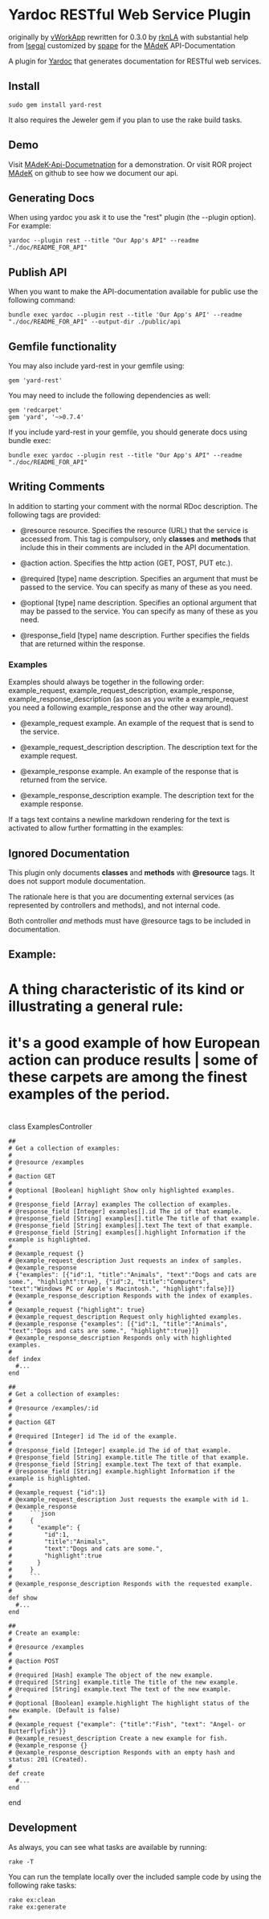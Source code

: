 # Yardoc RESTful Web Service Plugin

originally by [vWorkApp](http://www.vworkapp.com)
rewritten for 0.3.0 by [rknLA](http://github.com/rknLA) with substantial help from [lsegal](http://gnuu.org/)
customized by [spape](http://github.com/spape) for the [MAdeK](http://github.com/zhdk/madek) API-Documentation

A plugin for [Yardoc](http://yardoc.org/) that generates documentation for RESTful web services. 

## Install
    sudo gem install yard-rest

It also requires the Jeweler gem if you plan to use the rake build tasks.

## Demo

Visit [MAdeK-Api-Documetnation](http://medienarchiv.zhdk.ch/api) for a demonstration. Or visit ROR project [MAdeK](http://github.com/zhdk/madek) on github to see how we document our api.

## Generating Docs

When using yardoc you ask it to use the "rest" plugin (the --plugin option). For example: 

    yardoc --plugin rest --title "Our App's API" --readme "./doc/README_FOR_API"

## Publish API

When you want to make the API-documentation available for public use the following command:

    bundle exec yardoc --plugin rest --title 'Our App's API' --readme "./doc/README_FOR_API" --output-dir ./public/api

## Gemfile functionality

You may also include yard-rest in your gemfile using:

    gem 'yard-rest'

You may need to include the following dependencies as well:

    gem 'redcarpet'
    gem 'yard', '~>0.7.4'

If you include yard-rest in your gemfile, you should generate docs using bundle exec:

    bundle exec yardoc --plugin rest --title "Our App's API" --readme "./doc/README_FOR_API"

## Writing Comments

In addition to starting your comment with the normal RDoc description. The following tags are provided:

- @resource resource. Specifies the resource (URL) that the service is accessed from. This tag is compulsory, only **classes** and **methods** that include this in their comments are included in the API documentation.

- @action action. Specifies the http action (GET, POST, PUT etc.).

- @required [type] name description. Specifies an argument that must be passed to the service. You can specify as many of these as you need.

- @optional [type] name description. Specifies an optional argument that may be passed to the service. You can specify as many of these as you need. 

- @response_field [type] name description. Further specifies the fields that are returned within the response.

### Examples

Examples should always be together in the following order: example_request, example_request_description, example_response, example_response_description (as soon as you write a example_request you need a following example_response and the other way around).

- @example_request example. An example of the request that is send to the service.

- @example_request_description description. The description text for the example request.

- @example_response example. An example of the response that is returned from the service.

- @example_response_description example. The description text for the example response.

If a tags text contains a newline markdown rendering for the text is activated to allow further formatting in the examples:

## Ignored Documentation

This plugin only documents **classes** and **methods** with **@resource** tags. It does not support module documentation.

The rationale here is that you are documenting external services (as represented by controllers and methods), and not internal code.

Both controller *and* methods must have @resource tags to be included in documentation.

## Example:

  ##
  # A thing characteristic of its kind or illustrating a general rule: 
  # it's a good example of how European action can produce results | some of these carpets are among the finest examples of the period.
  #
  class ExamplesController

    ##
    # Get a collection of examples:
    # 
    # @resource /examples
    #
    # @action GET
    # 
    # @optional [Boolean] highlight Show only highlighted examples.
    #
    # @response_field [Array] examples The collection of examples.  
    # @response_field [Integer] examples[].id The id of that example.
    # @response_field [String] examples[].title The title of that example.
    # @response_field [String] examples[].text The text of that example.
    # @response_field [String] examples[].highlight Information if the example is highlighted.
    #
    # @example_request {}
    # @example_request_description Just requests an index of samples. 
    # @example_response
    # {"examples": [{"id":1, "title":"Animals", "text":"Dogs and cats are some.", "highlight":true}, {"id":2, "title":"Computers", "text":"Windows PC or Apple's Macintosh.", "highlight":false}]}
    # @example_response_description Responds with the index of examples.
    # 
    # @example_request {"highlight": true}
    # @example_request_description Request only highlighted examples.
    # @example_response {"examples": [{"id":1, "title":"Animals", "text":"Dogs and cats are some.", "highlight":true}]}
    # @example_response_description Responds only with highlighted examples.
    #
    def index
      #...
    end

    ##
    # Get a collection of examples:
    # 
    # @resource /examples/:id
    #
    # @action GET
    # 
    # @required [Integer] id The id of the example.
    #
    # @response_field [Integer] example.id The id of that example.
    # @response_field [String] example.title The title of that example.
    # @response_field [String] example.text The text of that example.
    # @response_field [String] example.highlight Information if the example is highlighted.
    #
    # @example_request {"id":1}
    # @example_request_description Just requests the example with id 1. 
    # @example_response 
    #     ```json
    #     {
    #       "example": {
    #         "id":1,
    #         "title":"Animals",
    #         "text":"Dogs and cats are some.",
    #         "highlight":true
    #       }
    #     }
    #     ```
    # @example_response_description Responds with the requested example.
    #
    def show
      #...
    end

    ##
    # Create an example:
    # 
    # @resource /examples
    #
    # @action POST
    # 
    # @required [Hash] example The object of the new example.
    # @required [String] example.title The title of the new example.
    # @required [String] example.text The text of the new example.
    #
    # @optional [Boolean] example.highlight The highlight status of the new example. (Default is false)
    #
    # @example_request {"example": {"title":"Fish", "text": "Angel- or Butterflyfish"}}
    # @example_resuest_description Create a new example for fish.
    # @example_response {}
    # @example_response_description Responds with an empty hash and status: 201 (Created).
    #
    def create
      #...
    end
  end

## Development

As always, you can see what tasks are available by running:
    
    rake -T

You can run the template locally over the included sample code by using the following rake tasks:
    
    rake ex:clean
    rake ex:generate



